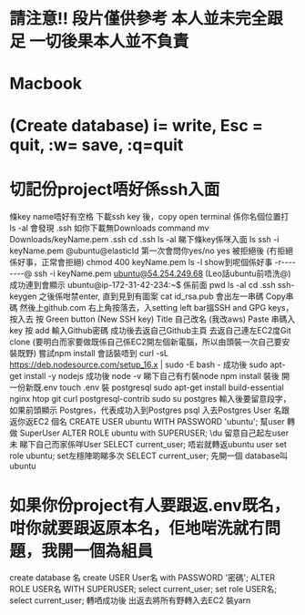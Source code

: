 # 請注意‼️ 段片僅供參考 本人並未完全跟足  一切後果本人並不負責
# Macbook 
# (Create database) i= write,  Esc = quit,  :w= save,  :q=quit
# 切記份project唔好係ssh入面
條key name唔好有空格
下載ssh key 後，copy
open terminal 
係你名個位置打
ls -al
會發現 .ssh 
如你下載無Downloads
command
mv Downloads/keyName.pem .ssh
cd .ssh
ls -al
睇下條key係咪入面
ls
ssh -i keyName.pem @ubuntu@elasticId
第一次會問你yes/no
yes
被拒絕後  (冇拒絕係好事，正常會拒絕)
chmod 400 keyName.pem
ls -l
show到呢個係好事 -r--------@
ssh -i keyName.pem ubuntu@54.254.249.68  (Leo話ubuntu前唔洗@)
成功連到會顯示
ubuntu@ip-172-31-42-234:~$ 係前面
pwd
ls -al
cd .ssh
ssh-keygen
之後係咁禁enter, 直到見到有圖案
cat id_rsa.pub
會出左一串碼
Copy串碼
然後上github.com
右上角按落去，入setting
left bar搵SSH and GPG keys，按入去
按 Green button (New SSH key)
Title 自己改名 (我改aws)
Paste 串碼入key
按 add
輸入Github密碼
成功後去返自己Github主頁
去返自己連左EC2度Git clone (要明白而家要做既係自己係EC2開左個新電腦，所以由頭裝一次自己要安裝既野)
嘗試npm install
會話裝唔到
curl -sL https://deb.nodesource.com/setup_16.x | sudo -E bash -
成功後
sudo apt-get install -y nodejs
成功後
node -v  睇下自己有冇裝node
npm install
裝後 開一份新既.env
touch .env
裝 postgresql
sudo apt-get install build-essential nginx htop git curl postgresql-contrib
sudo su postgres
輸入後要留意段字，如果前頭顯示 Postgres，代表成功入到Postgres
psql  入去Postgres
User 名跟返你返EC2 個名
CREATE USER ubuntu WITH PASSWORD 'ubuntu';
幫user 轉做 SuperUser
ALTER ROLE ubuntu with SUPERUSER;
\du  留意自己起左user未
睇下自己而家係咩User
SELECT current_user;
唔岩就轉返ubuntu user
set role ubuntu;
set左穩陣啲睇多次
SELECT current_user;
先開一個 database叫 ubuntu
# 如果你份project有人要跟返.env既名，咁你就要跟返原本名，佢地啱洗就冇問題，我開一個為組員
create database 名
create USER User名 with PASSWORD '密碼';
ALTER ROLE USER名 WITH SUPERUSER;
select current_user;
set role USER名;
select current_user;
轉哂成功後
出返去將所有野轉入去EC2
裝yarn